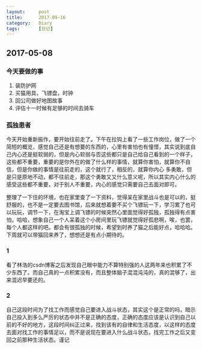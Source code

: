 ```yaml
---
layout:     post
title:      2017-09-16
category:   Diary
tags:		[日记]
---
```

## 2017-05-08
### 今天要做的事
1. 装防护网
2. 买猫用具，飞镖盘，时钟
3. 回公司做好地图故事
4. 评估十一时候有足够的时间去骑车

### 孤独患者
今天开始重新振作，要开始往前走了。下午在拉钩上看了一些工作岗位，做了一个简短的概览，感觉自己还是有想要的东西的，心里有害怕也有憧憬，其实说到底自己内心还是挺软弱的，但是内心软弱与否这些都只是自己给自己看到的一个样子，这些都不重要，重要的是你外在的做了什么样的事情，就算你害怕，就算你不自信，但是你做的事情是往前走的，这个就行了，相反的，就算你内心 多勇敢，但是只是原地不动，都不往前走，那这个勇敢又又什么意义呢，所以其实内心什么的感受这些都不重要，对于别人不重要，内心的感觉只需要自己去面对即可。

整理了一下住的环境，也在家里查了一下资料，觉得呆在家里战斗也是可以的，挺舒服的，也不是一定要去图书馆，后来就想着要不买个飞镖玩一下，学习累了也可以玩玩，调节一下，在淘宝上调飞镖的时候突然心里面觉得好孤独，孤独得有点害怕，哈哈，想象自己一个人呆着这个小房间里玩飞镖就觉得好孤悲啊，唉，也罢，每个人都这样的吧。都会有很孤独的时候，希望到时养了猫之后能好点，哈哈哈。下周就可以带猫回来养了，想想还是有点小期待的。

### 1
看了林浩的csdn博客之后发现自己眼中能力不算特别强的人这两年来也积累了不少东西了。而自己真的一点积累没有，而且整体脑子混混沌沌的，真的混够了，出来混迟早要还的。

### 2
自己这段时间为了找工作而感觉自己要进入战斗状态，其实这个是正常的吗，暗示自己投入到多么严厉的状态中并不是正确的态度，正确的态度应该是认识到自己以前的不好的地方，这段时间纠正过来，找到该有的自律和生活态度，以这样的态度去面对找工作的事情足以，而不是说现在要进入什么战斗状态，找完工作之后又变回之前那种生活状态。谨记
